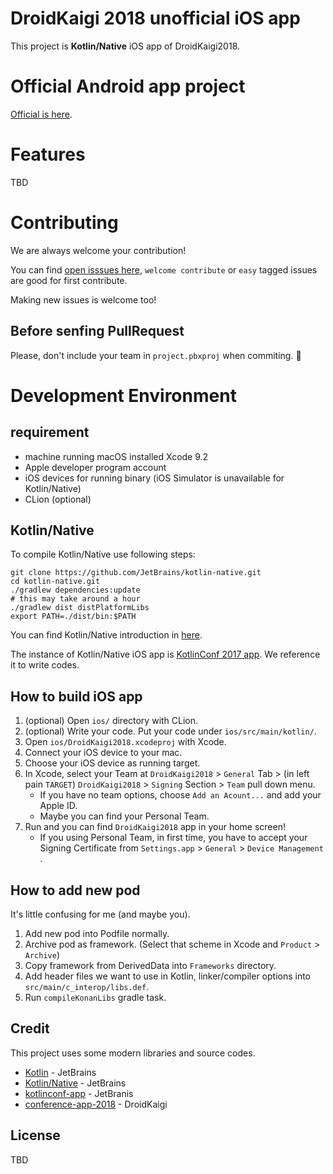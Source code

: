 # DroidKaigi 2018 unofficial iOS app

This project is **Kotlin/Native** iOS app of DroidKaigi2018.


# Official Android app project

[Official is here](https://github.com/DroidKaigi/conference-app-2018).


# Features

TBD


# Contributing
We are always welcome your contribution!

You can find [open isssues here](https://github.com/kikuchy/DroidKaigi2018iOS/issues), `welcome contribute` or `easy` tagged issues are good for first contribute.

Making new issues is welcome too!


## Before senfing PullRequest

Please, don't include your team in `project.pbxproj` when commiting. :pray:


# Development Environment

## requirement

- machine running macOS installed Xcode 9.2
- Apple developer program account
- iOS devices for running binary (iOS Simulator is unavailable for Kotlin/Native)
- CLion (optional)

## Kotlin/Native

To compile Kotlin/Native use following steps:

```
git clone https://github.com/JetBrains/kotlin-native.git
cd kotlin-native.git
./gradlew dependencies:update
# this may take around a hour
./gradlew dist distPlatformLibs
export PATH=./dist/bin:$PATH
```

You can find Kotlin/Native introduction in [here](https://kotlinlang.org/docs/reference/native-overview.html).

The instance of Kotlin/Native iOS app is [KotlinConf 2017 app](https://github.com/JetBrains/kotlinconf-app). We reference it to write codes.


## How to build iOS app

1. (optional) Open `ios/` directory with CLion.
1. (optional) Write your code. Put your code under `ios/src/main/kotlin/`.
1. Open `ios/DroidKaigi2018.xcodeproj` with Xcode.
1. Connect your iOS device to your mac.
1. Choose your iOS device as running target.
1. In Xcode, select your Team at `DroidKaigi2018` > `General` Tab > (in left pain `TARGET`) `DroidKaigi2018` > `Signing` Section > `Team` pull down menu.
    - If you have no team options,  choose `Add an Acount...` and add your Apple ID.
    - Maybe you can find your Personal Team.
1. Run and you can find `DroidKaigi2018` app in your home screen!
    - If you using Personal Team, in first time, you have to accept your Signing Certificate from `Settings.app` > `General` > `Device Management `.

## How to add new pod

It's little confusing for me (and maybe you).

1. Add new pod into Podfile normally.
1. Archive pod as framework. (Select that scheme in Xcode and `Product` > `Archive`)
1. Copy framework from DerivedData into `Frameworks` directory.
1. Add header files we want to use in Kotlin, linker/compiler options into `src/main/c_interop/libs.def`.
1. Run `compileKonanLibs` gradle task.


## Credit
This project uses some modern libraries and source codes.

* [Kotlin](http://kotlinlang.org/) - JetBrains
* [Kotlin/Native](https://github.com/JetBrains/kotlin-native/) - JetBrains
* [kotlinconf-app](https://github.com/JetBrains/kotlinconf-app) - JetBranis
* [conference-app-2018](https://github.com/DroidKaigi/conference-app-2018) - DroidKaigi

## License

TBD

